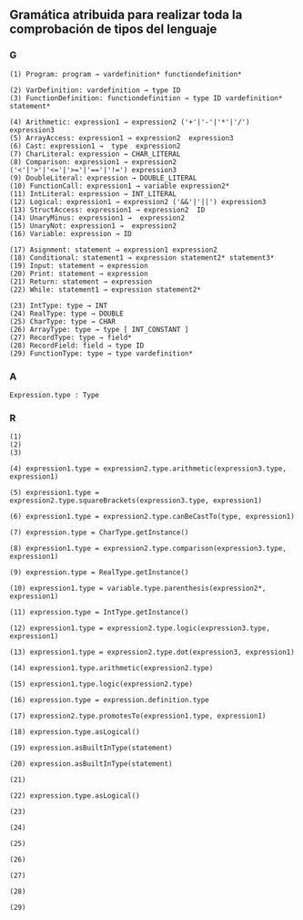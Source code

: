 ## Gramática atribuida para realizar toda la comprobación de tipos del lenguaje 
### G

    (1) Program: program → vardefinition* functiondefinition*

    (2) VarDefinition: vardefinition → type ID
    (3) FunctionDefinition: functiondefinition → type ID vardefinition* statement*

    (4) Arithmetic: expression1 → expression2 ('+'|'-'|'*'|'/') expression3
    (5) ArrayAccess: expression1 → expression2  expression3 
    (6) Cast: expression1 →  type  expression2
    (7) CharLiteral: expression → CHAR_LITERAL
    (8) Comparison: expression1 → expression2 ('<'|'>'|'<='|'>='|'=='|'!=') expression3
    (9) DoubleLiteral: expression → DOUBLE_LITERAL
    (10) FunctionCall: expression1 → variable expression2*
    (11) IntLiteral: expression → INT_LITERAL
    (12) Logical: expression1 → expression2 ('&&'|'||') expression3
    (13) StructAccess: expression1 → expression2  ID
    (14) UnaryMinus: expression1 →  expression2
    (15) UnaryNot: expression1 →  expression2
    (16) Variable: expression → ID

    (17) Asignment: statement → expression1 expression2
    (18) Conditional: statement1 → expression statement2* statement3*
    (19) Input: statement → expression
    (20) Print: statement → expression
    (21) Return: statement → expression
    (22) While: statement1 → expression statement2*

    (23) IntType: type → INT
    (24) RealType: type → DOUBLE
    (25) CharType: type → CHAR
    (26) ArrayType: type → type [ INT_CONSTANT ]
    (27) RecordType: type → field*
    (28) RecordField: field → type ID
    (29) FunctionType: type → type vardefinition*
### A
    Expression.type : Type

### R
    (1)
    (2)
    (3)

    (4) expression1.type = expression2.type.arithmetic(expression3.type, expression1)

    (5) expression1.type = expression2.type.squareBrackets(expression3.type, expression1)

    (6) expression1.type = expression2.type.canBeCastTo(type, expression1)
    
    (7) expression.type = CharType.getInstance()
    
    (8) expression1.type = expression2.type.comparison(expression3.type, expression1)
    
    (9) expression.type = RealType.getInstance()
    
    (10) expression1.type = variable.type.parenthesis(expression2*, expression1)
    
    (11) expression.type = IntType.getInstance()
    
    (12) expression1.type = expression2.type.logic(expression3.type, expression1)
    
    (13) expression1.type = expression2.type.dot(expression3, expression1)
    
    (14) expression1.type.arithmetic(expression2.type)
        
    (15) expression1.type.logic(expression2.type)
        
    (16) expression.type = expression.definition.type

    (17) expression2.type.promotesTo(expression1.type, expression1)
    
    (18) expression.type.asLogical()

    (19) expression.asBuiltInType(statement)

    (20) expression.asBuiltInType(statement)

    (21)

    (22) expression.type.asLogical()

    (23)

    (24)

    (25)

    (26)

    (27)

    (28)

    (29)
